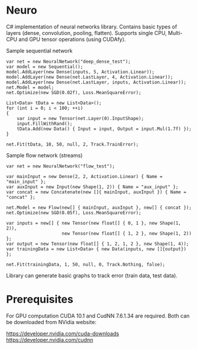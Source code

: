 # Neuro
C# implementation of neural networks library. Contains basic types of layers (dense, convolution, pooling, flatten). Supports single CPU, Multi-CPU and GPU tensor operations (using CUDAfy).

Sample sequential network

```
var net = new NeuralNetwork("deep_dense_test");
var model = new Sequential();
model.AddLayer(new Dense(inputs, 5, Activation.Linear));
model.AddLayer(new Dense(net.LastLayer, 4, Activation.Linear));
model.AddLayer(new Dense(net.LastLayer, inputs, Activation.Linear));
net.Model = model;
net.Optimize(new SGD(0.02f), Loss.MeanSquareError);

List<Data> tData = new List<Data>();
for (int i = 0; i < 100; ++i)
{
    var input = new Tensor(net.Layer(0).InputShape);
    input.FillWithRand();
    tData.Add(new Data() { Input = input, Output = input.Mul(1.7f) });
}

net.Fit(tData, 10, 50, null, 2, Track.TrainError);
```

Sample flow network (streams)

```
var net = new NeuralNetwork("flow_test");

var mainInput = new Dense(2, 2, Activation.Linear) { Name = "main_input" };
var auxInput = new Input(new Shape(1, 2)) { Name = "aux_input" };
var concat = new Concatenate(new []{ mainInput, auxInput }) { Name = "concat" };

net.Model = new Flow(new[] { mainInput, auxInput }, new[] { concat });
net.Optimize(new SGD(0.05f), Loss.MeanSquareError);

var inputs = new[] { new Tensor(new float[] { 0, 1 }, new Shape(1, 2)),
                     new Tensor(new float[] { 1, 2 }, new Shape(1, 2)) };
var output = new Tensor(new float[] { 1, 2, 1, 2 }, new Shape(1, 4));
var trainingData = new List<Data> { new Data(inputs, new []{output}) };

net.Fit(trainingData, 1, 50, null, 0, Track.Nothing, false);
```
Library can generate basic graphs to track error (train data, test data).

# Prerequisites

For GPU computation CUDA 10.1 and CudNN 7.6.1.34 are required. Both can be downloaded from NVidia website:

https://developer.nvidia.com/cuda-downloads
https://developer.nvidia.com/cudnn
